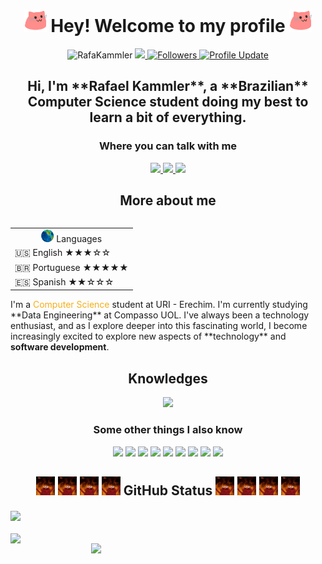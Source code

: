 <h1 align="center">
  <img src="meow_party.gif" width="36" /> Hey! Welcome to my profile
  <img src="meow_party.gif" width="36" />
</h1>

<p align="center">
  <img src="https://komarev.com/ghpvc/?username=RafaKammler" alt="RafaKammler" />
  <a href="https://github.com/RafaKammler/RafaKammler/pulse" alt="Activity">
    <img src="https://img.shields.io/github/commit-activity/m/RafaKammler/RafaKammler" />
  </a>
  <a href="https://github.com/RafaKammler?tab=followers">
    <img alt="Followers" src="https://img.shields.io/github/followers/RafaKammler?color=4C1&logo=github" />
  </a>
  <a href="https://github.com/RafaKammler/RafaKammler" target="_blank">
    <img alt="Profile Update" src="https://img.shields.io/github/last-commit/RafaKammler/RafaKammler?label=Profile%20update&style=fflat-square" />
  </a>
</p>

<h2 align="center">
  Hi, I'm **Rafael Kammler**, a **Brazilian** Computer Science student doing my best to learn a bit of everything.
</h2>

<h3 align="center">Where you can talk with me</h3>
<p align="center">
  <a href="mailto:rafaelgkammler@gmail.com" target="_blank">
    <img src="https://img.shields.io/badge/Gmail-D14836?style=for-the-badge&logo=gmail&logoColor=white" />
  </a>
  <a href="https://www.linkedin.com/in/rafael-gustavo-kammler-4b3b11305/" target="_blank">
    <img src="https://img.shields.io/badge/LinkedIn-0077B5?style=for-the-badge&logo=linkedin&logoColor=white" />
  </a>
  <a href="https://www.instagram.com/rafael.kammler" target="_blank">
    <img src="https://img.shields.io/badge/Instagram-%23E4405F.svg?style=for-the-badge&logo=Instagram&logoColor=white" />
  </a>
</p>

<h2 align="center">More about me</h2>
<table align="right" style="margin-left: 15px;">
  <tr><td align="center"> <img src="world.gif" width=20/> Languages </a></td></tr>
  <tr><td><a> 🇺🇸 English ★★★☆☆</a></td></tr>
  <tr><td><a> 🇧🇷 Portuguese ★★★★★</a></td></tr>
  <tr><td><a> 🇪🇸 Spanish ★★☆☆☆</a></td></tr>
</table>
<p align="left" style="margin-top: 20px;">
  I'm a <span style="color:#f5af19">Computer Science</span> student at URI - Erechim. I'm currently studying **Data Engineering** at Compasso UOL. 
  I've always been a technology enthusiast, and as I explore deeper into this fascinating world, I become increasingly excited to explore new aspects of **technology** and <b>software development</b>.
</p>

<h2 align="center">Knowledges</h2>
<p align="center">
  <img src="https://skillicons.dev/icons?i=py,docker,git,github,sqlite,linux,aws" />
</p>

<h3 align="center">Some other things I also know</h3>
<p align="center">
  <img src="https://img.shields.io/badge/Insomnia-black?style=for-the-badge&logo=insomnia&logoColor=5849BE" />
  <img src="https://img.shields.io/badge/pandas-%23150458.svg?style=for-the-badge&logo=pandas&logoColor=" />
  <img src="https://img.shields.io/badge/jupyter-%23FA0F00.svg?style=for-the-badge&logo=jupyter&logoColor=white" />
  <img src="https://img.shields.io/badge/Matplotlib-%23ffffff.svg?style=for-the-badge&logo=Matplotlib&logoColor=black" />
  <img src="https://img.shields.io/badge/dbeaver-382923?style=for-the-badge&logo=dbeaver&logoColor=white" />
  <img src="https://img.shields.io/badge/AWS-%23FF9900.svg?style=for-the-badge&logo=amazon-aws&logoColor=white" />
  <img src="https://img.shields.io/badge/Visual%20Studio%20Code-0078d7.svg?style=for-the-badge&logo=visual-studio-code&logoColor=white" />
  <img src="https://img.shields.io/badge/c++-%2300599C.svg?style=for-the-badge&logo=c%2B%2B&logoColor=white" />
  <img src="https://img.shields.io/badge/kubernetes-%23326ce5.svg?style=for-the-badge&logo=kubernetes&logoColor=white" />
</p>
<h2 align="center">
  <img src="elmofire.gif" width=30 />
  <img src="elmofire.gif" width=30 />
  <img src="elmofire.gif" width=30 />
  <img src="elmofire.gif" width=30 />
  GitHub Status
  <img src="elmofire.gif" width=30 />
  <img src="elmofire.gif" width=30 />
  <img src="elmofire.gif" width=30 />
  <img src="elmofire.gif" width=30 />
</h2>

<div style="margin-bottom: 20px">
  <img src="https://github-readme-activity-graph.vercel.app/graph?username=RafaKammler&custom_title=RafaKammler%20GitHub%20Activity%20Graph&bg_color=141321&color=fe428e&line=fe428e&point=fe428e&area_color=4776E6&title_color=FFFFFF&area=true" align="center">
</div>

<img align="left" src="https://github-readme-stats.vercel.app/api?username=RafaKammler&show_icons=true&rank_icon=github&theme=radical&layout=compact#gh-dark-mode-only" width=375>
<img align="right" src="https://github-readme-stats.vercel.app/api/top-langs/?username=RafaKammler&layout=compact&theme=radical" width=375>